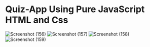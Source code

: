 # Quiz-App Using Pure JavaScript HTML and Css
![Screenshot (156)](https://github.com/bishal1289/Quiz-App/assets/106617899/dbc76b2b-ad7a-4be2-90b0-eb7dd6ffdff1)
![Screenshot (157)](https://github.com/bishal1289/Quiz-App/assets/106617899/62d2f5cd-4a3f-42be-8d11-a25d4c5e62de)
![Screenshot (158)](https://github.com/bishal1289/Quiz-App/assets/106617899/9ce9b369-fad2-452d-b693-1c73edb980ea)
![Screenshot (159)](https://github.com/bishal1289/Quiz-App/assets/106617899/9e4ce564-ba58-4498-98cd-8444734e8675)


